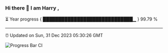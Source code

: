 ### Hi there 👋 I am Harry , 

⏳ Year progress { █████████████████████████████▁ } 99.79 %

---

⏰ Updated on Sun, 31 Dec 2023 05:30:26 GMT

![Progress Bar CI](https://github.com/duykhang68/duykhang68/workflows/Progress%20Bar%20CI/badge.svg)
